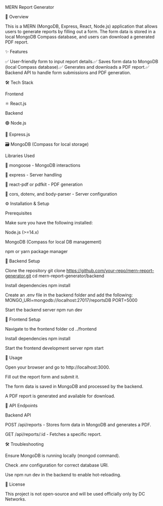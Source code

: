 MERN Report Generator

📌 Overview

This is a MERN (MongoDB, Express, React, Node.js) application that allows users to generate reports by filling out a form. The form data is stored in a local MongoDB Compass database, and users can download a generated PDF report.

✨ Features

✅ User-friendly form to input report details.✅ Saves form data to MongoDB (local Compass database).✅ Generates and downloads a PDF report.✅ Backend API to handle form submissions and PDF generation.

🛠 Tech Stack

Frontend

⚛ React.js

Backend

🟢 Node.js

🚀 Express.js

🗃 MongoDB (Compass for local storage)

Libraries Used

📌 mongoose - MongoDB interactions

📌 express - Server handling

📌 react-pdf or pdfkit - PDF generation

📌 cors, dotenv, and body-parser - Server configuration

⚙ Installation & Setup

Prerequisites

Make sure you have the following installed:

Node.js (>=14.x)

MongoDB (Compass for local DB management)

npm or yarn package manager

🚀 Backend Setup

Clone the repository
git clone https://github.com/your-repo/mern-report-generator.git cd mern-report-generator/backend

Install dependencies
npm install

Create an .env file in the backend folder and add the following:
MONGO_URI=mongodb://localhost:27017/reportsDB PORT=5000

Start the backend server
npm run dev

🎨 Frontend Setup

Navigate to the frontend folder
cd ../frontend

Install dependencies
npm install

Start the frontend development server
npm start

🎯 Usage

Open your browser and go to http://localhost:3000.

Fill out the report form and submit it.

The form data is saved in MongoDB and processed by the backend.

A PDF report is generated and available for download.

📡 API Endpoints

Backend API

POST /api/reports - Stores form data in MongoDB and generates a PDF.

GET /api/reports/:id - Fetches a specific report.

🛠 Troubleshooting

Ensure MongoDB is running locally (mongod command).

Check .env configuration for correct database URI.

Use npm run dev in the backend to enable hot-reloading.

📜 License

This project is not open-source and will be used officially only by DC Networks.